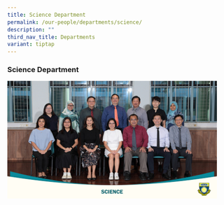 ```yaml
---
title: Science Department
permalink: /our-people/departments/science/
description: ""
third_nav_title: Departments
variant: tiptap
---
```

<h3><strong>Science Department</strong></h3>
<p></p>
<div class="isomer-image-wrapper">
<img style="width: 95%;" height="auto" width="100%" alt="Science Department 2024" src="/images/Our People/School Departments/Science_Department_24.jpg">
</div>
<p></p>